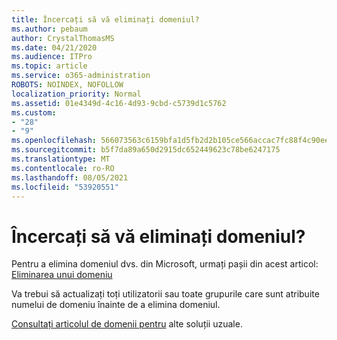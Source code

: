 ```yaml
---
title: Încercați să vă eliminați domeniul?
ms.author: pebaum
author: CrystalThomasMS
ms.date: 04/21/2020
ms.audience: ITPro
ms.topic: article
ms.service: o365-administration
ROBOTS: NOINDEX, NOFOLLOW
localization_priority: Normal
ms.assetid: 01e4349d-4c16-4d93-9cbd-c5739d1c5762
ms.custom:
- "28"
- "9"
ms.openlocfilehash: 566073563c6159bfa1d5fb2d2b105ce566accac7fc88f4c90ee1d8d41bbd061e
ms.sourcegitcommit: b5f7da89a650d2915dc652449623c78be6247175
ms.translationtype: MT
ms.contentlocale: ro-RO
ms.lasthandoff: 08/05/2021
ms.locfileid: "53920551"
---
```

# <a name="trying-to-remove-your-domain"></a>Încercați să vă eliminați domeniul?

Pentru a elimina domeniul dvs. din Microsoft, urmați pașii din acest articol: [Eliminarea unui domeniu](https://docs.microsoft.com/microsoft-365/admin/get-help-with-domains/remove-a-domain)
  
Va trebui să actualizați toți utilizatorii sau toate grupurile care sunt atribuite numelui de domeniu înainte de a elimina domeniul.
  
[Consultați articolul de domenii pentru](https://docs.microsoft.com/microsoft-365/admin/get-help-with-domains/create-dns-records-at-any-dns-hosting-provider) alte soluții uzuale.
  